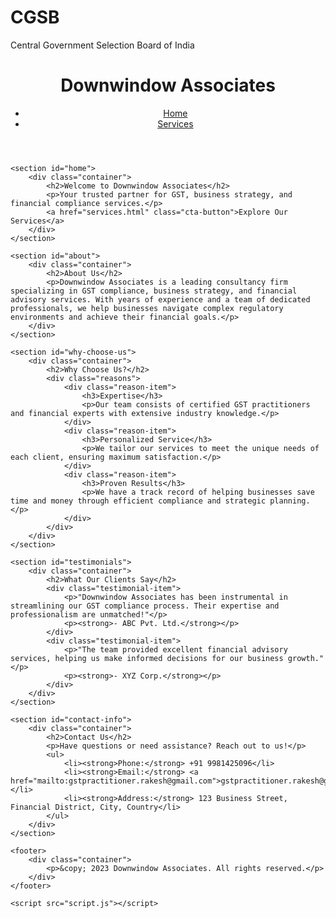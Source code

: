 # CGSB
Central Government Selection Board of India 
<!DOCTYPE html>
<html lang="en">
<head>
    <meta charset="UTF-8">
    <meta name="viewport" content="width=device-width, initial-scale=1.0">
    <title>Downwindow Associates</title>
    <link rel="stylesheet" href="styles.css">
</head>
<body>
    <header>
        <div class="container">
            <h1>Downwindow Associates</h1>
            <nav>
                <ul>
                    <li><a href="index.html">Home</a></li>
                    <li><a href="services.html">Services</a></li>
                </ul>
            </nav>
        </div>
    </header>

    <section id="home">
        <div class="container">
            <h2>Welcome to Downwindow Associates</h2>
            <p>Your trusted partner for GST, business strategy, and financial compliance services.</p>
            <a href="services.html" class="cta-button">Explore Our Services</a>
        </div>
    </section>

    <section id="about">
        <div class="container">
            <h2>About Us</h2>
            <p>Downwindow Associates is a leading consultancy firm specializing in GST compliance, business strategy, and financial advisory services. With years of experience and a team of dedicated professionals, we help businesses navigate complex regulatory environments and achieve their financial goals.</p>
        </div>
    </section>

    <section id="why-choose-us">
        <div class="container">
            <h2>Why Choose Us?</h2>
            <div class="reasons">
                <div class="reason-item">
                    <h3>Expertise</h3>
                    <p>Our team consists of certified GST practitioners and financial experts with extensive industry knowledge.</p>
                </div>
                <div class="reason-item">
                    <h3>Personalized Service</h3>
                    <p>We tailor our services to meet the unique needs of each client, ensuring maximum satisfaction.</p>
                </div>
                <div class="reason-item">
                    <h3>Proven Results</h3>
                    <p>We have a track record of helping businesses save time and money through efficient compliance and strategic planning.</p>
                </div>
            </div>
        </div>
    </section>

    <section id="testimonials">
        <div class="container">
            <h2>What Our Clients Say</h2>
            <div class="testimonial-item">
                <p>"Downwindow Associates has been instrumental in streamlining our GST compliance process. Their expertise and professionalism are unmatched!"</p>
                <p><strong>- ABC Pvt. Ltd.</strong></p>
            </div>
            <div class="testimonial-item">
                <p>"The team provided excellent financial advisory services, helping us make informed decisions for our business growth."</p>
                <p><strong>- XYZ Corp.</strong></p>
            </div>
        </div>
    </section>

    <section id="contact-info">
        <div class="container">
            <h2>Contact Us</h2>
            <p>Have questions or need assistance? Reach out to us!</p>
            <ul>
                <li><strong>Phone:</strong> +91 9981425096</li>
                <li><strong>Email:</strong> <a href="mailto:gstpractitioner.rakesh@gmail.com">gstpractitioner.rakesh@gmail.com</a></li>
                <li><strong>Address:</strong> 123 Business Street, Financial District, City, Country</li>
            </ul>
        </div>
    </section>

    <footer>
        <div class="container">
            <p>&copy; 2023 Downwindow Associates. All rights reserved.</p>
        </div>
    </footer>

    <script src="script.js"></script>
</body>
</html>
